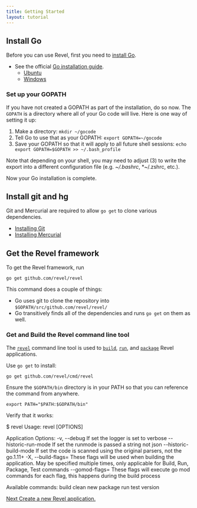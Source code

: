 ```yaml
---
title: Getting Started
layout: tutorial
---
```



## Install Go

Before you can use Revel, first you need to [install Go](http://golang.org/doc/install).

- See the official [Go installation guide](https://golang.org/doc/install).
    - [Ubuntu](https://github.com/golang/go/wiki/Ubuntu)
    - [Windows](https://golang.org/doc/install#windows)
    
### Set up your GOPATH

If you have not created a GOPATH as part of the installation, do so now. The `GOPATH`
is a directory where all of your Go code will live. Here is one way of setting it up:

1. Make a directory: `mkdir ~/gocode`
2. Tell Go to use that as your GOPATH: `export GOPATH=~/gocode`
3. Save your GOPATH so that it will apply to all future shell sessions: `echo export GOPATH=$GOPATH >> ~/.bash_profile`

Note that depending on your shell, you may need to adjust (3) to write the export into a different configuration file (e.g. *~/.bashrc*, *~/.zshrc, etc.).

Now your Go installation is complete.

## Install git and hg

Git and Mercurial are required to allow `go get` to clone various dependencies.

* [Installing Git](http://git-scm.com/book/en/Getting-Started-Installing-Git)
* [Installing Mercurial](https://www.mercurial-scm.org/downloads)

## Get the Revel framework

To get the Revel framework, run

	go get github.com/revel/revel

This command does a couple of things:

* Go uses git to clone the repository into `$GOPATH/src/github.com/revel/revel/`
* Go transitively finds all of the dependencies and runs `go get` on them as well.

### Get and Build the Revel command line tool

The [`revel`](tool.html) command line tool is used 
to [`build`](tool.html#build), [`run`](tool.html#run), and [`package`](tool.html#package) Revel applications.

Use `go get` to install:

	go get github.com/revel/cmd/revel

Ensure the `$GOPATH/bin` directory is in your PATH so that you can reference the command from anywhere.

	export PATH="$PATH:$GOPATH/bin"

Verify that it works:

  $ revel
  Usage:
    revel [OPTIONS] <command>

  Application Options:
    -v, --debug                If set the logger is set to verbose
        --historic-run-mode    If set the runmode is passed a string not json
        --historic-build-mode  If set the code is scanned using the original parsers, not the go.1.11+
    -X, --build-flags=         These flags will be used when building the application. May be specified multiple times, only applicable for Build, Run, Package, Test commands
        --gomod-flags=         These flags will execute go mod commands for each flag, this happens during the build process

  Available commands:
    build
    clean
    new
    package
    run
    test
    version


<a href="createapp.html" class="btn btn-sm btn-success" role="button">Next <span class="glyphicon glyphicon-chevron-right" aria-hidden="true"></span></a> [Create a new Revel application.](createapp.html)
